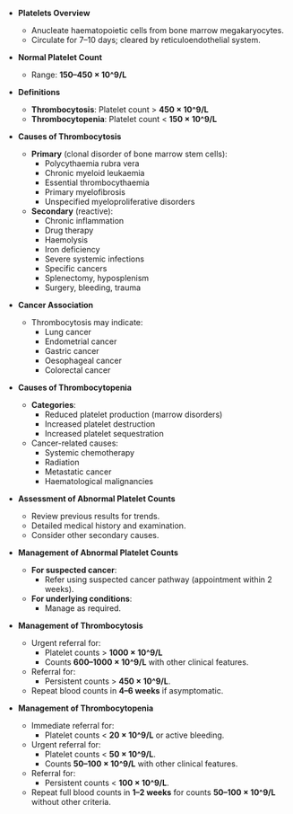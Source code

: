 - **Platelets Overview**
  - Anucleate haematopoietic cells from bone marrow megakaryocytes.
  - Circulate for 7–10 days; cleared by reticuloendothelial system.
  
- **Normal Platelet Count**
  - Range: **150–450 × 10^9/L**

- **Definitions**
  - **Thrombocytosis**: Platelet count > **450 × 10^9/L**
  - **Thrombocytopenia**: Platelet count < **150 × 10^9/L**

- **Causes of Thrombocytosis**
  - **Primary** (clonal disorder of bone marrow stem cells):
    - Polycythaemia rubra vera
    - Chronic myeloid leukaemia
    - Essential thrombocythaemia
    - Primary myelofibrosis
    - Unspecified myeloproliferative disorders
  - **Secondary** (reactive):
    - Chronic inflammation
    - Drug therapy
    - Haemolysis
    - Iron deficiency
    - Severe systemic infections
    - Specific cancers
    - Splenectomy, hyposplenism
    - Surgery, bleeding, trauma

- **Cancer Association**
  - Thrombocytosis may indicate:
    - Lung cancer
    - Endometrial cancer
    - Gastric cancer
    - Oesophageal cancer
    - Colorectal cancer

- **Causes of Thrombocytopenia**
  - **Categories**:
    - Reduced platelet production (marrow disorders)
    - Increased platelet destruction
    - Increased platelet sequestration
  - Cancer-related causes:
    - Systemic chemotherapy
    - Radiation
    - Metastatic cancer
    - Haematological malignancies

- **Assessment of Abnormal Platelet Counts**
  - Review previous results for trends.
  - Detailed medical history and examination.
  - Consider other secondary causes.

- **Management of Abnormal Platelet Counts**
  - **For suspected cancer**: 
    - Refer using suspected cancer pathway (appointment within 2 weeks).
  - **For underlying conditions**: 
    - Manage as required.

- **Management of Thrombocytosis**
  - Urgent referral for:
    - Platelet counts > **1000 × 10^9/L**
    - Counts **600–1000 × 10^9/L** with other clinical features.
  - Referral for:
    - Persistent counts > **450 × 10^9/L**.
  - Repeat blood counts in **4–6 weeks** if asymptomatic.

- **Management of Thrombocytopenia**
  - Immediate referral for:
    - Platelet counts < **20 × 10^9/L** or active bleeding.
  - Urgent referral for:
    - Platelet counts < **50 × 10^9/L**.
    - Counts **50–100 × 10^9/L** with other clinical features.
  - Referral for:
    - Persistent counts < **100 × 10^9/L**.
  - Repeat full blood counts in **1–2 weeks** for counts **50–100 × 10^9/L** without other criteria.